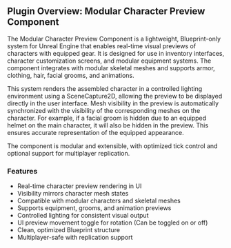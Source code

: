 ## Plugin Overview: Modular Character Preview Component

The Modular Character Preview Component is a lightweight, Blueprint-only system for Unreal Engine that enables real-time visual previews of characters with equipped gear. It is designed for use in inventory interfaces, character customization screens, and modular equipment systems. The component integrates with modular skeletal meshes and supports armor, clothing, hair, facial grooms, and animations.

This system renders the assembled character in a controlled lighting environment using a SceneCapture2D, allowing the preview to be displayed directly in the user interface. Mesh visibility in the preview is automatically synchronized with the visibility of the corresponding meshes on the character. For example, if a facial groom is hidden due to an equipped helmet on the main character, it will also be hidden in the preview. This ensures accurate representation of the equipped appearance.

The component is modular and extensible, with optimized tick control and optional support for multiplayer replication.

### Features

- Real-time character preview rendering in UI
- Visibility mirrors character mesh states
- Compatible with modular characters and skeletal meshes
- Supports equipment, grooms, and animation previews
- Controlled lighting for consistent visual output
- UI preview movement toggle for rotation (Can be toggled on or off)
- Clean, optimized Blueprint structure
- Multiplayer-safe with replication support
